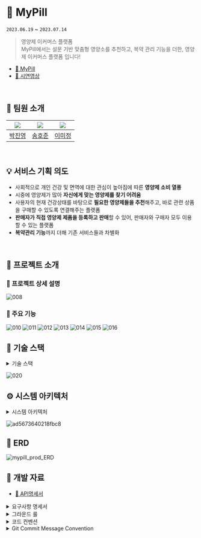 # 💊 MyPill
`2023.06.19` ~ `2023.07.14`
> 영양제 이커머스 플랫폼</br>
MyPill에서는 설문 기반 맞춤형 영양소를 추천하고, 복약 관리 기능을 더한, 영양제 이커머스 플랫폼 입니다!
- [🔗 MyPill](https://www.mypill.shop/home)
- [🔗 시연영상](https://youtu.be/VYYzGUSq1Hk)
</br>

## 🦁 팀원 소개 
| [![](https://avatars.githubusercontent.com/u/94813918?v=4)](https://github.com/jny0) | [![](https://avatars.githubusercontent.com/u/99067128?v=4)](https://github.com/hojunking96)  | [![](https://avatars.githubusercontent.com/u/64017307?v=4)](https://github.com/leemimi) |  
|:---------------------------------------------------------------------------------------:|:-----------------------------------------------------------------------------------------:|:----------------------------------------------------------------------------------------------------------:|
|                            [박진영](https://github.com/jny0)                             |                            [송호준](https://github.com/hojunking96)                             |                                      [이미정](https://github.com/leemimi)  

</br>

## 💡 서비스 기획 의도

- 사회적으로 개인 건강 및 면역에 대한 관심이 높아짐에 따른 **영양제 소비 열풍**
- 시중에 영양제가 많아 **자신에게 맞는 영양제를 찾기 어려움**
- 사용자의 현재 건강상태를 바탕으로 **필요한 영양제들을 추천**해주고, 바로 관련 상품을 구매할 수 있도록 연결해주는 플랫폼
- **판매자가 직접 영양제 제품을 등록하고 판매**할 수 있어, 판매자와 구매자 모두 이용할 수 있는 플랫폼
- **복약관리 기능**까지 더해 기존 서비스들과 차별화

</br>

## 📢 프로젝트 소개

### 🔎 프로젝트 상세 설명

![008](https://github.com/MyPill2023/MyPill/assets/64017307/99b11419-98d4-45b0-bb44-849c2d908528)

### 💫 주요 기능
![010](https://github.com/MyPill2023/MyPill/assets/64017307/1838c57f-68d9-4b49-9c36-d1e5630ade67)
![011](https://github.com/MyPill2023/MyPill/assets/64017307/a8a65f94-160b-4c82-a3b6-f03a0f8d3b2b)
![012](https://github.com/MyPill2023/MyPill/assets/64017307/53a8c7c5-1986-4f66-9640-74a4657658c2)
![013](https://github.com/MyPill2023/MyPill/assets/64017307/bc80ae00-cab1-4b88-adcc-626fdd08c45b)
![014](https://github.com/MyPill2023/MyPill/assets/64017307/2263a6bb-1b59-4ab3-9716-86077b86113e)
![015](https://github.com/MyPill2023/MyPill/assets/64017307/8ae7bf83-1d38-467d-af89-4b7424258308)
![016](https://github.com/MyPill2023/MyPill/assets/64017307/5fcba384-7f75-43b2-9ea5-03e1ce98d566)

## 📌 기술 스택
<details>
<summary>기술 스택</summary>
  
### Front

- HTML, CSS, JS
- 타임리프
- 제이쿼리
- 테일윈드
- 데이지UI

### BackEnd

- SpringBoot 3.xx
- java 17
- mariaDB
- Spring Oauth 2.0
- 스프링 시큐리티
- 공공데이터 API
- 토스페이먼츠 결제 모듈

### Infra

- NGINX
- 젠킨스
- 도커
- 레디스
- 네이버 클라우드 플랫폼
- 네이버 오브젝트 스토리지
- 네이버 CDN+

</details>

![020](https://github.com/MyPill2023/MyPill/assets/64017307/55ae15a1-f06d-4920-867f-1f5cf3d5b4fb)

## ⚙️ 시스템 아키텍처

<details>
<summary>시스템 아키텍처</summary>

- 스프링부트 3.XX
- JAVA 17
- MariaDB
- 네이버 클라우드 플랫폼
- 네이버 오브젝트 스토리지
- 네이버 CDN+
- Jenkins
- Redis
- 토스페이먼츠 결제 모듈
- Spring Oauth 2.0
    - 네이버
    - 카카오
- API들
    - 위치 정보
        - 카카오 Map API
    - 공공데이터
        - 영양소 정보 있는것들 - 기본 데이터 쌓아둔것들 어디서 가져왔더라?
        - 건강기능식품 판매업
            
            [데이터활용서비스](https://www.foodsafetykorea.go.kr/api/openApiInfo.do?menu_grp=MENU_GRP31&menu_no=656&show_cnt=10&start_idx=1&svc_no=I1290&svc_type_cd=API_TYPE06)
            
        - 공정거래위원회_통신판매사업자 등록현황 제공 조회 서비스
            
            [공정거래위원회_통신판매사업자 등록현황 제공 조회 서비스](https://www.data.go.kr/data/15112404/openapi.do)
            

- Swagger
- DDD(Domain-Driven-Design)

</details>

![ad5673640218fbc8](https://github.com/MyPill2023/MyPill/assets/64017307/5f4d29f8-89be-4518-9d75-6af04c8b3211)

## 📄 ERD
![mypill_prod_ERD](https://github.com/MyPill2023/MyPill/assets/99067128/8ca92327-0348-4036-a1ff-7d7623f2ac27)


## 📂 개발 자료

- [🔗 API명세서](https://www.mypill.shop/swagger-ui/index.html#/)

<details>
<summary>요구사항 명세서</summary>

![요구사항명세서](https://github.com/MyPill2023/MyPill/assets/64017307/61beece2-6c77-473d-9534-c5bc8456cc73)

</details>

<details>
<summary>그라운드 룰</summary>

### **그라운드 룰**

🍎 정규 회의는 매일 13시 → 이전까지 구현 상태 체크 및 오늘 진행상황 공유

🗣 불참해야 할 일 생길 때, 하루 전에는 말을 해주기

⚠️ 공지 확인 시 12시간 내에 답장 해주기 + 공지 확인 후에 ✅ 체크 필수

📝 공부하다 모르는 내용 생기면 공유하고 서로 같이 고민하기

🗣 PR 승인 전에 코드 점검하고 확인 후 승인하기

</details>

<details>
<summary>코드 컨벤션</summary>

## ☑️ 코드 컨벤션


🐫 **함수명, 변수명은 소문자 카멜케이스로 작성**

🐫 **클래스, 생성자명은 대문자 카멜케이스로 작성**

©️상수명은 CONSTANT_CASE로 작성

  
1.메서드명은 동사, 혹은 동사구로 작성
    ex) sendMessage(O) mesasage(x)

2. 다른 변수와 상수들은 명사, 혹은 명사구로 작성
    ex) makeResult(X) taskResult(O)

- 객체 이름을 함수 이름에 중복해서 넣지 않기 (상위 이름을 하위 이름에 중복시키지 않기)
- 하나의 메소드와 클래스는 하나의 목적만 수행하게 만드는 것을 권장

**메소드 순서**

- public 먼저 다 적고 private 적기
- Controller의 메소드 호출 순서대로 Service 작성
- Controller: 조회→생성→수정→삭제

**메소드 컨벤션**

- 리소스 생성 `create()`
- 리소스 조회 `getXXX()`
- 리소스 목록 조회 `getList()`
- 리소스 수정 `update()`
- 리소스 삭제 `delete()`


**주석은 설명하려는 구문에 맞춰 들여쓰기**

```java
// Good
void someFunction() {
  ...

  // statement에 관한 주석
  statements
}
```

**이항** **연산자 사이에는 공백을 추가**

```java
a+b+c+d // bad
a + b + c + d // good
```

☝ 콤마 다음에 값이 올 경우 공백을 추가

```java
int[] arr = [1,2,3,4]; //bad
int[] arr = [1, 2, 3, 4]; //good
```

⚠️  1. @Override 어노테이션은 꼭 붙이자

1. try-catch문에서 어지간한 경우에는 catch문을 비워두지 말자. 아무것도 적지 않는 것이 확실히 맞다면 주석을 넣어둔다.

- 모든 예외 케이스에 대한 고려

</details>

<details>
<summary>Git Commit Message Convention</summary>

### 커밋 유형

- 대문자로 작성

| 커밋 유형 | 의미 |
| --- | --- |
| Feat | 새로운 기능 추가 |
| Fix | 버그 수정 |
| Docs | 문서 수정 |
| Style | 코드 formatting, 세미콜론 누락, 코드 자체의 변경이 없는 경우 |
| Refactor | 코드 리팩토링 |
| Test | 테스트 코드, 리팩토링 테스트 코드 추가 |
| Chore | 패키지 매니저 수정, 그 외 기타 수정 ex) .gitignore |
| Design | CSS 등 사용자 UI 디자인 변경 |
| Comment | 필요한 주석 추가 및 변경 |
| Rename | 파일 또는 폴더 명을 수정하거나 옮기는 작업만인 경우 |
| Remove | 파일을 삭제하는 작업만 수행한 경우 |
| !BREAKING CHANGE | 커다란 API 변경의 경우 |
| !HOTFIX | 급하게 치명적인 버그를 고쳐야 하는 경우 |
| Deploy | 배포 관련 |
- 한 커밋에는 한 가지 문제만 작성
- 제목과 본문 빈 행으로 분리
- 제목 첫 글자는 대문자로, 끝에는 `.` 금지
- 제목은 50자 이내로 할 것
- 가독성 높이기
- 어떻게, 무엇을, 왜에 맞추어 작성
- merge는 squash로

### PR

- 추가사항
- 변경사항
- 특이사항

</details>


  
